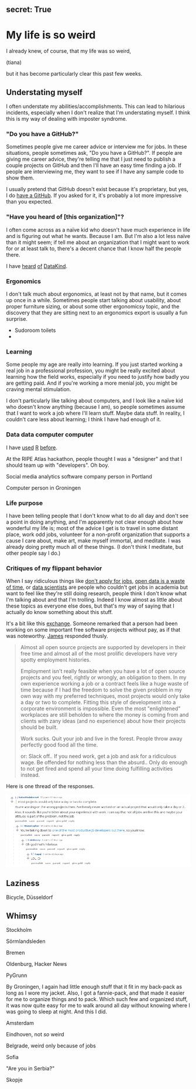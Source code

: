 secret: True
---


# My life is so weird
I already knew, of course, that my life was so weird,

(tiana)

but it has become particularly clear this past few weeks.

## Understating myself
I often understate my abilities/accomplishments. This can lead to
hilarious incidents, especially when I don't realize that I'm understating
myself. I think this is my way of dealing with imposter syndrome.

### "Do you have a GitHub?"
Sometimes people give me career advice or interview me for jobs. In these
situations, people sometimes ask, "Do you have a GitHub?". If people are
giving me career advice, they're telling me that I just need to publish a
couple projects on GitHub and then I'll have an easy time finding a job.
If people are interviewing me, they want to see if I have any sample code
to show them.

I usually pretend that GitHub doesn't exist because it's proprietary, but
yes, I do [have a GitHub](https://github.com/tlevine). If you asked for it,
it's probably a lot more impressive than you expected.


### "Have you heard of [this organization]"?
I often come across as a naïve kid who doesn't have much experience in life
and is figuring out what he wants. Because I am. But I'm also a lot less naïve
than it might seem; if tell me about an organization that I might want to work
for or at least talk to, there's a decent chance that I know half the people
there.

I have
[heard]()
[of]()
[DataKind]().


### Ergonomics
I don't talk much about ergonomics, at least not by that name, but it comes
up once in a while. Sometimes people start talking about usability, about
proper furniture sizing, or about some other ergonomicsy topic, and the
discovery that they are sitting next to an ergonomics export is usually a
fun surprise.

* Sudoroom toilets
* 

### Learning
Some people my age are really into learning. If you just started working
a real job in a professional profession, you might be really excited about
learning how the field works, especially if you need to justify how badly
you are getting paid. And if you're working a more menial job, you might be
craving mental stimulation.

I don't particularly like talking about computers, and I look like a naïve
kid who doesn't know anything (because I am), so people sometimes assume that
I want to work a job where I'll learn stuff. Maybe data stuff. In reality,
I couldn't care less about learning; I think I have had enough of it.

### Data data computer computer


I have
[used]()
[R]()
[before]().

At the RIPE Atlas hackathon, people thought I was a "designer" and that
I should team up with "developers". Oh boy.

Social media analytics software company person in Portland

Computer person in Groningen

### Life purpose
I have been telling people that I don't know what to do all day and don't
see a point in doing anything, and I'm apparently not clear enough about how
wonderful my life is; most of the advice I get is to travel in some distant
place, work odd jobs, volunteer for a non-profit organization that supports
a cause I care about, make art, make myself immortal, and meditate. I was
already doing pretty much all of these things. (I don't think I meditate,
but other people say I do.)


### Critiques of my flippant behavior
When I say ridiculous things like [don't apply for jobs](/!/career-advice/),
[open data is a waste of time](/!/open-data-is-all-about-money/), or
[data scientists](/!/data/) are people who couldn't get jobs in academia
but want to feel like they're still doing research,
people think I don't know what I'm talking about and that I'm trolling.
Indeed I know almost as little about these topics as everyone else does,
but that's my way of saying that I actually do know something about this
stuff.

It's a bit like this
[exchange](https://www.reddit.com/r/javascript/comments/36mn9q/til_guy_bedford_creator_of_jspm_systemjs_es6/).
Someone remarked that a person had been working on some important free
software projects without pay, as if that was noteworthy.
[James](http://substack.net/) responded thusly. 

> Almost all open source projects are supported by developers in their free
> time and almost all of the most prolific developers have very spotty
> employment histories.
> 
> Employment isn't really feasible when you have a lot of open source projects
> and you feel, rightly or wrongly, an obligation to them. In my own experience
> working a job or a contract feels like a huge waste of time because if I had
> the freedom to solve the given problem in my own way with my preferred
> techniques, most projects would only take a day or two to complete. Fitting
> this style of development into a corporate environment is impossible. Even
> the most "enlightened" workplaces are still beholden to where the money is
> coming from and clients with zany ideas (and no experience) about how their
> projects should be built.
> 
> Work sucks. Quit your job and live in the forest. People throw away perfectly
> good food all the time.
> 
> or: Slack off.. If you need work, get a job and ask for a ridiculous wage. Be
> offended for nothing less than the absurd.. Only do enough to not get fired
> and spend all your time doing fulfilling activities instead.

Here is one thread of the responses.

![](employment.png)

<!-- People want to feel like they know what they're talking about,

-->

## Laziness
Bicycle, Düsseldorf

## Whimsy
Stockholm

Sörmlandsleden

Bremen

Oldenburg, Hacker News

PyGrunn

By Groningen, I again had little enough stuff that it fit in my back-pack
as long as I wore my jacket. Also, I got a fannie-pack, and that made it
easier for me to organize things and to pack. Which such few and organized
stuff, it was now quite easy for me to walk around all day without knowing
where I was going to sleep at night. And this I did.

Amsterdam

Eindhoven, not *so* weird

Belgrade, weird only because of jobs

Sofia

"Are you in Serbia?"

Skopje
